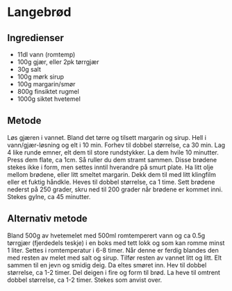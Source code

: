 
# Langebrød

## Ingredienser

- 11dl vann (romtemp)
- 100g gjær, eller 2pk tørrgjær
- 30g salt
- 100g mørk sirup
- 100g margarin/smør
- 800g finsiktet rugmel
- 1000g siktet hvetemel

## Metode

Løs gjæren i vannet. Bland det tørre og tilsett margarin og sirup. Hell i vann/gjær-løsning og elt i 10 min. Forhev til dobbel størrelse, ca 30 min.
Lag 4 like runde emner, elt dem til store rundstykker. La dem hvile 10 minutter. Press dem flate, ca 1cm. Så ruller du dem stramt sammen. Disse brødene stekes ikke i form, men settes inntil hverandre på smurt plate. Ha litt olje mellom brødene, eller litt smeltet margarin. 
Dekk dem til med litt klingfilm eller et fuktig håndkle. Heves til dobbel størrelse, ca 1 time. 
Sett brødene nederst på 250 grader, skru ned til 200 grader når brødene er kommet inni.
Stekes gylne, ca 45 minutter.

## Alternativ metode

Bland 500g av hvetemelet med 500ml romtemperert vann og ca 0.5g tørrgjær (fjerdedels teskje) i en boks med tett lokk og som kan romme minst 1 liter. Settes i romtemperatur i 6-8 timer.
Når denne er ferdig blandes den med resten av melet med salt og sirup. Tilfør resten av vannet litt og litt. Elt sammen til en jevn og smidig deig. Da eltes smøret inn. Hev til dobbel størrelse, ca 1-2 timer.
Del deigen i fire og form til brød. La heve til omtrent dobbel størrelse, ca 1-2 timer.
Stekes som anvist over.